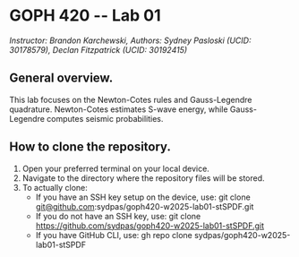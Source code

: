 # GOPH 420 -- Lab 01
*Instructor: Brandon Karchewski, Authors: Sydney Pasloski (UCID: 30178579), Declan Fitzpatrick (UCID: 30192415)*

## General overview. 
This lab focuses on the Newton-Cotes rules and Gauss-Legendre quadrature. Newton-Cotes estimates S-wave energy, while
Gauss-Legendre computes seismic probabilities.

## How to clone the repository.

1. Open your preferred terminal on your local device.
2. Navigate to the directory where the repository files will be stored. 
3. To actually clone:
   - If you have an SSH key setup on the device, use: git clone git@github.com:sydpas/goph420-w2025-lab01-stSPDF.git
   - If you do not have an SSH key, use: git clone https://github.com/sydpas/goph420-w2025-lab01-stSPDF.git
   - If you have GitHub CLI, use: gh repo clone sydpas/goph420-w2025-lab01-stSPDF